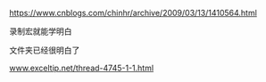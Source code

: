 

https://www.cnblogs.com/chinhr/archive/2009/03/13/1410564.html

录制宏就能学明白




文件夹已经很明白了



www.exceltip.net/thread-4745-1-1.html







































































